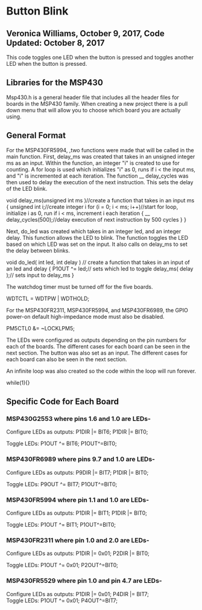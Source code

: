 # Button Blink 
## Veronica Williams, October 9, 2017, Code Updated: October 8, 2017 

This code toggles one LED when the button is pressed and toggles another LED when the button is pressed. 

## Libraries for the MSP430
Msp430.h is a general header file that includes all the header files for boards in the MSP430 family. When creating a new project there is a pull down menu that will allow you to choose which board you are actually using. 

## General Format

For the MSP430FR5994,   ,two functions were made that will be called in the main function. First, delay_ms was created that takes in an unsigned integer ms as an input. Within the function, an integer "i" is created to use for counting. A for loop is used which initializes "i" as 0, runs if i < the input ms, and "i" is incremented at each iteration. The function __ delay_cycles was then used to delay the execution of the next instruction. This sets the delay of the LED blink.  

void delay_ms(unsigned int ms )//create a function that takes in an input ms
{
unsigned int i;//create integer i
for (i = 0; i < ms; i++)//start for loop, initialize i as 0, run if i < ms, increment i each iteration
{
__ delay_cycles(500);//delay execution of next instruction by 500 cycles
}
}

Next, do_led was created which takes in an integer led, and an integer delay. This function allows the LED to blink. The function toggles the LED based on which LED was set on the input. It also calls on delay_ms to set the delay between blinks. 

void do_led( int led, int delay ) // create a function that takes in an input of an led and delay
{
    P1OUT ^= led;// sets which led to toggle
    delay_ms( delay );// sets input to delay_ms
}

The watchdog timer must be turned off for the five boards. 

WDTCTL = WDTPW | WDTHOLD;

For the MSP430FR2311, MSP430FR5994, and MSP430FR6989, the GPIO power-on default high-impedance mode must also be disabled.

PM5CTL0 &= ~LOCKLPM5;

The LEDs were configured as outputs depending on the pin numbers for each of the boards. The different cases for each board can be seen in the next section. The button was also set as an input. The different cases for each board can also be seen in the next section.
 
An infinite loop was also created so the code within the loop will run forever. 

while(1){}


## Specific Code for Each Board
### MSP430G2553 where pins 1.6 and 1.0 are LEDs-

Configure LEDs as outputs: P1DIR |= BIT6; P1DIR |= BIT0; 

Toggle LEDs: P1OUT ^= BIT6; P1OUT^=BIT0;

### MSP430FR6989 where pins 9.7 and 1.0 are LEDs-

Configure LEDs as outputs: P9DIR |= BIT7; P1DIR |= BIT0;   

Toggle LEDs: P9OUT ^= BIT7; P1OUT^=BIT0;

### MSP430FR5994 where pin 1.1 and 1.0 are LEDs-

Configure LEDs as outputs:  P1DIR |= BIT1; P1DIR |= BIT0;  

Toggle LEDs: P1OUT ^= BIT1; P1OUT^=BIT0;

### MSP430FR2311 where pin 1.0 and 2.0 are LEDs-

Configure LEDs as outputs:  P1DIR |= 0x01; P2DIR |= BIT0; 

Toggle LEDs: P1OUT ^= 0x01; P2OUT^=BIT0;

### MSP430FR5529 where pin 1.0 and pin 4.7 are LEDs-
Configure LEDs as outputs:  P1DIR |= 0x01;  P4DIR |= BIT7;  
Toggle LEDs: P1OUT ^= 0x01; P4OUT^=BIT7;


